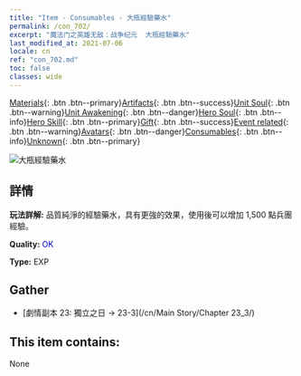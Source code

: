 ```yaml
---
title: "Item - Consumables - 大瓶經驗藥水"
permalink: /con_702/
excerpt: "魔法门之英雄无敌：战争纪元  大瓶經驗藥水"
last_modified_at: 2021-07-06
locale: cn
ref: "con_702.md"
toc: false
classes: wide
---
```

 [Materials](/ItemsCN/){: .btn .btn--primary}[Artifacts](/ItemsCN/Artifacts/){: .btn .btn--success}[Unit Soul](/ItemsCN/UnitSoul/){: .btn .btn--warning}[Unit Awakening](/ItemsCN/UnitAwakening/){: .btn .btn--danger}[Hero Soul](/ItemsCN/HeroSoul/){: .btn .btn--info}[Hero Skill](/ItemsCN/HeroSkill/){: .btn .btn--primary}[Gift](/ItemsCN/Gift/){: .btn .btn--success}[Event related](/ItemsCN/Events/){: .btn .btn--warning}[Avatars](/ItemsCN/Avatars/){: .btn .btn--danger}[Consumables](/ItemsCN/Consumables/){: .btn .btn--info}[Unknown](/ItemsCN/Unknown/){: .btn .btn--primary}

 ![大瓶經驗藥水](/images/t/i_502.png)

## 詳情
 **玩法詳解:** 品質純淨的經驗藥水，具有更強的效果，使用後可以增加 1,500 點兵團經驗。

 **Quality:** <span style="color: #0000CD">OK</span>

 **Type:** EXP

## Gather

*    [劇情副本 23: 獨立之日 -> 23-3](/cn/Main Story/Chapter 23_3/) 

## This item contains:

  None

